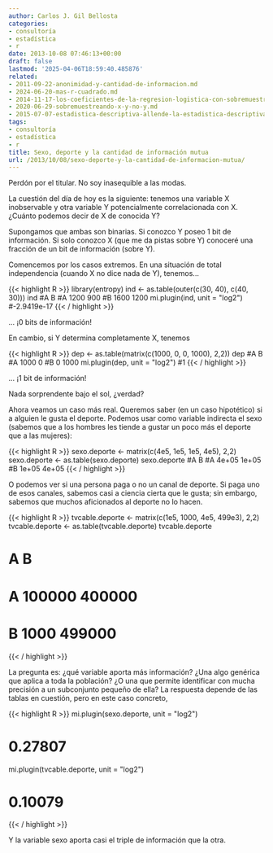 ```yaml
---
author: Carlos J. Gil Bellosta
categories:
- consultoría
- estadística
- r
date: 2013-10-08 07:46:13+00:00
draft: false
lastmod: '2025-04-06T18:59:40.485876'
related:
- 2011-09-22-anonimidad-y-cantidad-de-informacion.md
- 2024-06-20-mas-r-cuadrado.md
- 2014-11-17-los-coeficientes-de-la-regresion-logistica-con-sobremuestreo.md
- 2020-06-29-sobremuestreando-x-y-no-y.md
- 2015-07-07-estadistica-descriptiva-allende-la-estadistica-descriptiva.md
tags:
- consultoría
- estadística
- r
title: Sexo, deporte y la cantidad de información mutua
url: /2013/10/08/sexo-deporte-y-la-cantidad-de-informacion-mutua/
---
```


Perdón por el titular. No soy inasequible a las modas.

La cuestión del día de hoy es la siguiente: tenemos una variable X inobservable y otra variable Y potencialmente correlacionada con X. ¿Cuánto podemos decir de X de conocida Y?

Supongamos que ambas son binarias. Si conozco Y poseo 1 bit de información. Si solo conozco X (que me da pistas sobre Y) conoceré una fracción de un bit de información (sobre Y).

Comencemos por los casos extremos. En una situación de total independencia (cuando X no dice nada de Y), tenemos...

{{< highlight R >}}
    library(entropy)
    ind <- as.table(outer(c(30, 40), c(40, 30)))
    ind
    #A    B
    #A 1200  900
    #B 1600 1200
    mi.plugin(ind, unit = "log2")
    #-2.9419e-17
{{< / highlight >}}

... ¡0 bits de información!

En cambio, si Y determina completamente X, tenemos

{{< highlight R >}}
    dep <- as.table(matrix(c(1000, 0, 0, 1000), 2,2))
    dep
    #A    B
    #A 1000    0
    #B    0 1000
    mi.plugin(dep, unit = "log2")
    #1
{{< / highlight >}}

... ¡1 bit de información!

Nada sorprendente bajo el sol, ¿verdad?

Ahora veamos un caso más real. Queremos saber (en un caso hipotético) si a alguien le gusta el deporte. Podemos usar como variable indirecta el sexo (sabemos que a los hombres les tiende a gustar un poco más el deporte que a las mujeres):

{{< highlight R >}}
sexo.deporte <- matrix(c(4e5, 1e5, 1e5, 4e5), 2,2)
sexo.deporte <- as.table(sexo.deporte)
sexo.deporte
#A     B
#A 4e+05 1e+05
#B 1e+05 4e+05
{{< / highlight >}}

O podemos ver si una persona paga o no un canal de deporte. Si paga uno de esos canales, sabemos casi a ciencia cierta que le gusta; sin embargo, sabemos que muchos aficionados al deporte no lo hacen.

{{< highlight R >}}
tvcable.deporte <- matrix(c(1e5, 1000, 4e5, 499e3), 2,2)
tvcable.deporte <- as.table(tvcable.deporte)
tvcable.deporte
# A      B
# A 100000 400000
# B   1000 499000
{{< / highlight >}}

La pregunta es: ¿qué variable aporta más información? ¿Una algo genérica que aplica a toda la población? ¿O una que permite identificar con mucha precisión a un subconjunto pequeño de ella? La respuesta depende de las tablas en cuestión, pero en este caso concreto,

{{< highlight R >}}
mi.plugin(sexo.deporte, unit = "log2")
# 0.27807
mi.plugin(tvcable.deporte, unit = "log2")
# 0.10079
{{< / highlight >}}

Y la variable sexo aporta casi el triple de información que la otra.